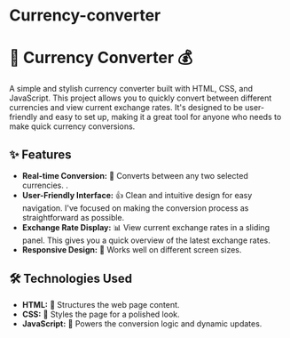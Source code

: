 # Currency-converter
# 💱 Currency Converter 💰

A simple and stylish currency converter built with HTML, CSS, and JavaScript.  This project allows you to quickly convert between different currencies and view current exchange rates.  It's designed to be user-friendly and easy to set up, making it a great tool for anyone who needs to make quick currency conversions.

## ✨ Features

*   **Real-time Conversion:** 🔄 Converts between any two selected currencies. .
*   **User-Friendly Interface:** 👍 Clean and intuitive design for easy navigation.  I've focused on making the conversion process as straightforward as possible.
*   **Exchange Rate Display:** 📊 View current exchange rates in a sliding panel. This gives you a quick overview of the latest exchange rates.
*   **Responsive Design:** 📱 Works well on different screen sizes.

## 🛠️ Technologies Used

*   **HTML:** 🧱 Structures the web page content.
*   **CSS:** 🎨 Styles the page for a polished look. 
*   **JavaScript:** 🚀 Powers the conversion logic and dynamic updates.

